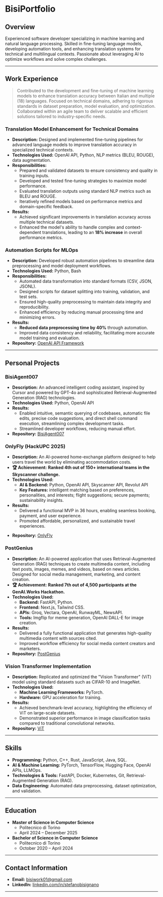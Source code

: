 # **BisiPortfolio**

## **Overview**  

Experienced software developer specializing in machine learning and natural language processing. Skilled in fine-tuning language models, developing automation tools, and enhancing translation systems for technical and multilingual contexts. Passionate about leveraging AI to optimize workflows and solve complex challenges.  

---

## **Work Experience**  

> Contributed to the development and fine-tuning of machine learning models to enhance translation accuracy between Italian and multiple (18) languages. Focused on technical domains, adhering to rigorous standards in dataset preparation, model evaluation, and optimization. Collaborated within an agile team to deliver scalable and efficient solutions tailored to industry-specific needs.  

### **Translation Model Enhancement for Technical Domains**  

- **Description:** Designed and implemented fine-tuning pipelines for advanced language models to improve translation accuracy in specialized technical contexts.  
- **Technologies Used:** OpenAI API, Python, NLP metrics (BLEU, ROUGE), data augmentation.
- **Responsibilities:**  
  - Prepared and validated datasets to ensure consistency and quality in training inputs.  
  - Developed and tested fine-tuning strategies to maximize model performance.  
  - Evaluated translation outputs using standard NLP metrics such as BLEU and ROUGE.  
  - Iteratively refined models based on performance metrics and domain-specific feedback.  
- **Results:**  
  - Achieved significant improvements in translation accuracy across multiple technical datasets.  
  - Enhanced the model's ability to handle complex and context-dependent translations, leading to an **18% increase** in overall performance metrics.  

### **Automation Scripts for MLOps**  

- **Description:** Developed robust automation pipelines to streamline data preprocessing and model deployment workflows.  
- **Technologies Used:** Python, Bash
- **Responsibilities:**  
  - Automated data transformation into standard formats (CSV, JSON, JSONL).  
  - Designed scripts for dataset splitting into training, validation, and test sets.  
  - Ensured high-quality preprocessing to maintain data integrity and reproducibility.  
  - Enhanced efficiency by reducing manual processing time and minimizing errors.  
- **Results:**  
  - **Reduced data preprocessing time by 40%** through automation.  
  - Improved data consistency and reliability, facilitating more accurate model training and evaluation.  
 - **Repository:** [OpenAI API Framework](https://github.com/Blackhand01/mlops_finetuning_framework)  
---

## **Personal Projects**  

### **BisiAgent007**

- **Description:** An advanced intelligent coding assistant, inspired by Cursor and powered by GPT-4o and sophisticated Retrieval-Augmented Generation (RAG) technologies.
- **Technologies Used:**  Python, OpenAI API 
- **Results:**
  -  Enabled intuitive, semantic querying of codebases, automatic file edits, precise code suggestions, and direct shell command execution, streamlining complex development tasks.
  -  Streamlined developer workflows, reducing manual effort.
 - **Repository:**  [BisiAgent007](https://github.com/Blackhand01/BisiAgent007)

### **OnlyFly (HackUPC 2025)**

* **Description:** An AI-powered home-exchange platform designed to help users travel the world by eliminating accommodation costs.
* **🏆 Achievement:** **Ranked 4th out of 150+ international teams in the Skyscanner challenge.**
* **Technologies Used:**
  * **AI & Backend:** Python, OpenAI API, Skyscanner API, Revolut API
  * **Key Features:** intelligent matching based on preferences, personalities, and interests; flight suggestions; secure payments; sustainability insights.
* **Results:**
  * Delivered a functional MVP in 36 hours, enabling seamless booking, payment, and user experience.
  * Promoted affordable, personalized, and sustainable travel experiences.
 - **Repository:**  [OnlyFly](https://github.com/Blackhand01/HackUPC-Spring2025)

### **PostGenius**  
- **Description:** An AI-powered application that uses Retrieval-Augmented Generation (RAG) techniques to create multimedia content, including text posts, images, memes, and videos, based on news articles. Designed for social media management, marketing, and content creation.  
- **🏆 Achievement:** **Ranked 7th out of 4,500 participants at the GenAI.Works Hackathon.**  
- **Technologies Used:**  
  - **Backend:** FastAPI, Python.  
  - **Frontend:** Next.js, Tailwind CSS.  
  - **APIs:** Groq, Vectara, OpenAI, RunwayML, NewsAPI.  
  - **Tools:** Imgflip for meme generation, OpenAI DALL-E for image creation.  
- **Results:**  
  - Delivered a fully functional application that generates high-quality multimedia content with sources cited.  
  - Improved workflow efficiency for social media content creators and marketers.  
- **Repository:** [PostGenius](https://github.com/Blackhand01/PostGenius)  

### **Vision Transformer Implementation**  

- **Description:** Replicated and optimized the "Vision Transformer" (ViT) model using standard datasets such as CIFAR-10 and ImageNet. 
- **Technologies Used:**  
  - **Machine Learning Frameworks:** PyTorch.  
  - **Hardware:** GPU acceleration for training.  
- **Results:**  
  - Achieved benchmark-level accuracy, highlighting the efficiency of ViT on large-scale datasets.  
  - Demonstrated superior performance in image classification tasks compared to traditional convolutional networks.  
- **Repository:** [ViT](https://github.com/Blackhand01/Vision-Transformer)  

---

## **Skills**  

* **Programming:** Python, C++, Rust, JavaScript, Java, SQL.
* **AI & Machine Learning:** PyTorch, TensorFlow, Hugging Face, OpenAI APIs, LLMOps.
* **Technologies & Tools:** FastAPI, Docker, Kubernetes, Git, Retrieval-Augmented Generation (RAG).
* **Data Engineering:** Automated data preprocessing, dataset optimization, and validation.

---

## **Education**  

- **Master of Science in Computer Science**  
  - Politecnico di Torino  
  - April 2024 – December 2025  
- **Bachelor of Science in Computer Science**  
  - Politecnico di Torino  
  - October 2020 – April 2024  

---

## **Contact Information**  

- **Email:** bisiwork01@gmail.com  
- **LinkedIn:** [linkedin.com/in/stefanobisignano](https://linkedin.com/in/stefanobisignano)  

---

